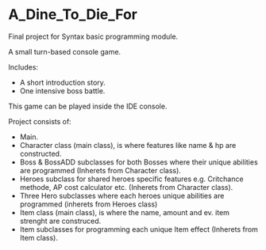 # A_Dine_To_Die_For
Final project for Syntax basic programming module.

A small turn-based console game.

Includes:
- A short introduction story.
- One intensive boss battle.

This game can be played inside the IDE console.

Project consists of:
- Main.
- Character class (main class), is where features like name & hp are constructed.
- Boss & BossADD subclasses for both Bosses where their unique abilities are programmed (Inherets from Character class).
- Heroes subclass for shared heroes specific features e.g. Critchance methode, AP cost calculator etc. (Inherets from Character class).
- Three Hero subclasses where each heroes unique abilities are programmed (inherets from Heroes class)
- Item class (main class), is where the name, amount and ev. item strenght are construced.
- Item subclasses for programming each unique Item effect (Inherets from Item class).
